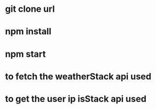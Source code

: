 #  git clone url

# npm install

# npm start

# to fetch the weatherStack api used

# to get the user ip isStack api used
